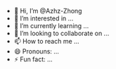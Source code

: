 - 👋 Hi, I’m @Azhz-Zhong
- 👀 I’m interested in ...
- 🌱 I’m currently learning ...
- 💞️ I’m looking to collaborate on ...
- 📫 How to reach me ...
- 😄 Pronouns: ...
- ⚡ Fun fact: ...

<!---
Azhz-Zhong/Azhz-Zhong is a ✨ special ✨ repository because its `README.md` (this file) appears on your GitHub profile.
You can click the Preview link to take a look at your changes.
--->
